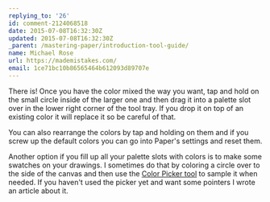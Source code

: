 ```yaml
---
replying_to: '26'
id: comment-2124068518
date: 2015-07-08T16:32:30Z
updated: 2015-07-08T16:32:30Z
_parent: /mastering-paper/introduction-tool-guide/
name: Michael Rose
url: https://mademistakes.com/
email: 1ce71bc10b86565464b612093d89707e
---
```


There is! Once you have the color mixed the way you want, tap and hold
on the small circle inside of the larger one and then drag it into a palette slot
over in the lower right corner of the tool tray. If you drop it on top of an existing
color it will replace it so be careful of that.

You can also rearrange the
colors by tap and holding on them and if you screw up the default colors you can
go into Paper's settings and reset them.

Another option if you fill up all
your palette slots with colors is to make some swatches on your drawings. I sometimes
do that by coloring a circle over to the side of the canvas and then use the [Color
Picker tool](https://mademistakes.com/mastering-paper/color-picker/) to sample it when needed. If you haven't used the picker yet and want
some pointers I wrote an article about it.

